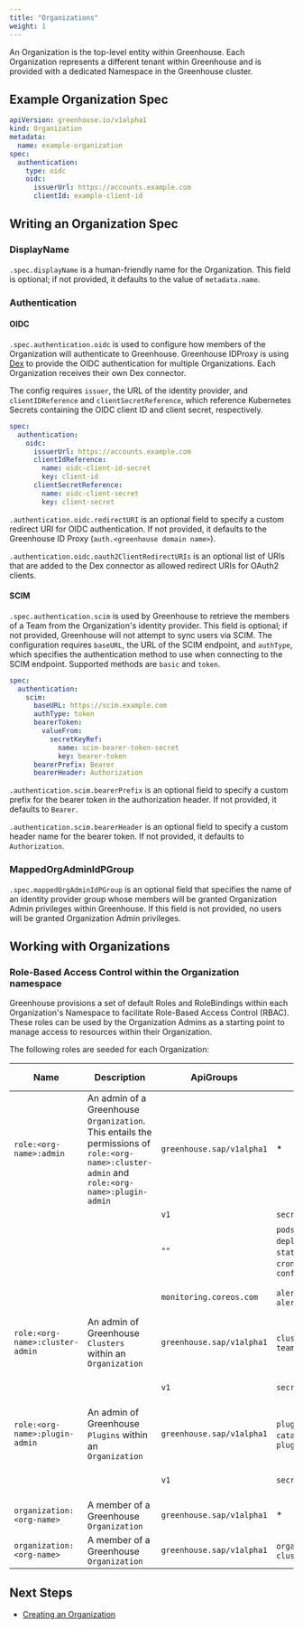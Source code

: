```yaml
---
title: "Organizations"
weight: 1
---
```


An Organization is the top-level entity within Greenhouse. Each Organization represents a different tenant within Greenhouse and is provided with a dedicated Namespace in the Greenhouse cluster.

## Example Organization Spec

```yaml
apiVersion: greenhouse.io/v1alpha1
kind: Organization
metadata:
  name: example-organization
spec:
  authentication:
    type: oidc
    oidc:
      issuerUrl: https://accounts.example.com
      clientId: example-client-id
```

## Writing an Organization Spec

### DisplayName

`.spec.displayName` is a human-friendly name for the Organization. This field is optional; if not provided, it defaults to the value of `metadata.name`.

### Authentication

#### OIDC

`.spec.authentication.oidc` is used to configure how members of the Organization will authenticate to Greenhouse. Greenhouse IDProxy is using [Dex](https://dexidp.io/) to provide the OIDC authentication for multiple Organizations. Each Organization receives their own Dex connector.

The config requires `issuer`, the URL of the identity provider, and `clientIDReference` and `clientSecretReference`, which reference Kubernetes Secrets containing the OIDC client ID and client secret, respectively.

```yaml
spec:
  authentication:
    oidc:
      issuerUrl: https://accounts.example.com
      clientIdReference:
        name: oidc-client-id-secret
        key: client-id
      clientSecretReference:
        name: oidc-client-secret
        key: client-secret
```

`.authentication.oidc.redirectURI` is an optional field to specify a custom redirect URI for OIDC authentication. If not provided, it defaults to the Greenhouse ID Proxy (`auth.<greenhouse domain name>`).

`.authentication.oidc.oauth2ClientRedirectURIs` is an optional list of URIs that are added to the Dex connector as allowed redirect URIs for OAuth2 clients.

#### SCIM

`.spec.authentication.scim` is used by Greenhouse to retrieve the members of a Team from the Organization's identity provider. This field is optional; if not provided, Greenhouse will not attempt to sync users via SCIM.
The configuration requires `baseURL`, the URL of the SCIM endpoint, and `authType`, which specifies the authentication method to use when connecting to the SCIM endpoint. Supported methods are `basic` and `token`.

```yaml
spec:
  authentication:
    scim:
      baseURL: https://scim.example.com
      authType: token
      bearerToken:
        valueFrom:
          secretKeyRef:
            name: scim-bearer-token-secret
            key: bearer-token
      bearerPrefix: Bearer
      bearerHeader: Authorization
```

`.authentication.scim.bearerPrefix` is an optional field to specify a custom prefix for the bearer token in the authorization header. If not provided, it defaults to `Bearer`.

`.authentication.scim.bearerHeader` is an optional field to specify a custom header name for the bearer token. If not provided, it defaults to `Authorization`.

### MappedOrgAdminIdPGroup

`.spec.mappedOrgAdminIdPGroup` is an optional field that specifies the name of an identity provider group whose members will be granted Organization Admin privileges within Greenhouse. If this field is not provided, no users will be granted Organization Admin privileges.

## Working with Organizations

### Role-Based Access Control within the Organization namespace

Greenhouse provisions a set of default Roles and RoleBindings within each Organization's Namespace to facilitate Role-Based Access Control (RBAC). These roles can be used by the Organization Admins as a starting point to manage access to resources within their Organization.

The following roles are seeded for each Organization:

| Name                            | Description                                                | ApiGroups                 | Resources                                                                                            | Verbs                       | Cluster scoped |
| ------------------------------- | ---------------------------------------------------------- | ------------------------- | ---------------------------------------------------------------------------------------------------- | --------------------------- | ---- |
| `role:<org-name>:admin`         | An admin of a Greenhouse `Organization`. This entails the permissions of `role:<org-name>:cluster-admin` and `role:<org-name>:plugin-admin`                    | `greenhouse.sap/v1alpha1` | \*                                                                                                   | \*                          | - |
|                                 |                                                            | `v1`                      | `secrets`                                                                                            | \*                          | - |
|                                 |                                                            | `""`                      | `pods`, `replicasets`, `deployments`, `statefulsets`, `daemonsets`, `cronjobs`, `jobs`, `configmaps` | `get`, `list`, `watch`      | - |
|                                 |                                                            | `monitoring.coreos.com`   | `alertmanagers`, `alertmanagerconfigs`                                                               | `get`, `list`, `watch`      | - |
| `role:<org-name>:cluster-admin` | An admin of Greenhouse `Clusters` within an `Organization` | `greenhouse.sap/v1alpha1` | `clusters`, `teamrolebindings`                                                                       | \*                          | - |
|                                 |                                                            | `v1`                      | `secrets`                                                                                            | `create`, `update`, `patch` | - |
| `role:<org-name>:plugin-admin`  | An admin of Greenhouse `Plugins` within an `Organization`  | `greenhouse.sap/v1alpha1` | `plugins`, `pluginpresets`, `catalogs`, `plugindefinitions`                                                                           | \*                          | - |
|                                 |                                                            | `v1`                      | `secrets`                                                                                            | `create`, `update`, `patch` | - |
| `organization:<org-name>`        | A member of a Greenhouse `Organization`                    | `greenhouse.sap/v1alpha1` | \*                                                                                                   | `get`, `list`, `watch`      | - |
| `organization:<org-name>`       | A member of a Greenhouse `Organization`                    | `greenhouse.sap/v1alpha1` | `organizations`, `clusterplugindefinitions`                                                                 | `get`, `list`, `watch`      | x |

## Next Steps

- [Creating an Organization](./../../../user-guides/organization/creation)
